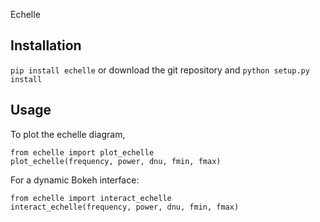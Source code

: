 Echelle

## Installation
`pip install echelle`
or download the git repository and 
`python setup.py install`

## Usage
To plot the echelle diagram,
```
from echelle import plot_echelle
plot_echelle(frequency, power, dnu, fmin, fmax)
```

For a dynamic Bokeh interface:
```
from echelle import interact_echelle
interact_echelle(frequency, power, dnu, fmin, fmax)
```
